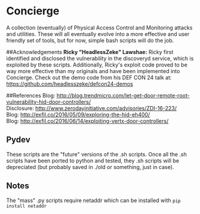 # Concierge  
A collection (eventually) of Physical Access Control and Monitoring attacks and utilities. These will all eventually evolve into a more effective and user friendly set of tools, but for now, simple bash scripts will do the job.  

##Acknowledgements
**Ricky "HeadlessZeke" Lawshae:** Ricky first identified and disclosed the vulnerability in the discoveryd service, which is exploited by these scripts. Additionally, Ricky's exploit code proved to be way more effective than my originals and have been implemented into Concierge. Check out the demo code from his DEF CON 24 talk at: <https://github.com/headlesszeke/defcon24-demos>

##References
Blog: <http://blog.trendmicro.com/let-get-door-remote-root-vulnerability-hid-door-controllers/>  
Disclosure: <http://www.zerodayinitiative.com/advisories/ZDI-16-223/>  
Blog: <http://exfil.co/2016/05/09/exploring-the-hid-eh400/>  
Blog: <http://exfil.co/2016/06/14/exploiting-vertx-door-controllers/>

## Pydev
These scripts are the "future" versions of the .sh scripts. Once all the .sh scripts have been ported to python and tested, they .sh scripts will be depreciated (but probably saved in ./old or something, just in case).  
## Notes
The "mass" .py scripts require netaddr which can be installed with `pip install netaddr`  
